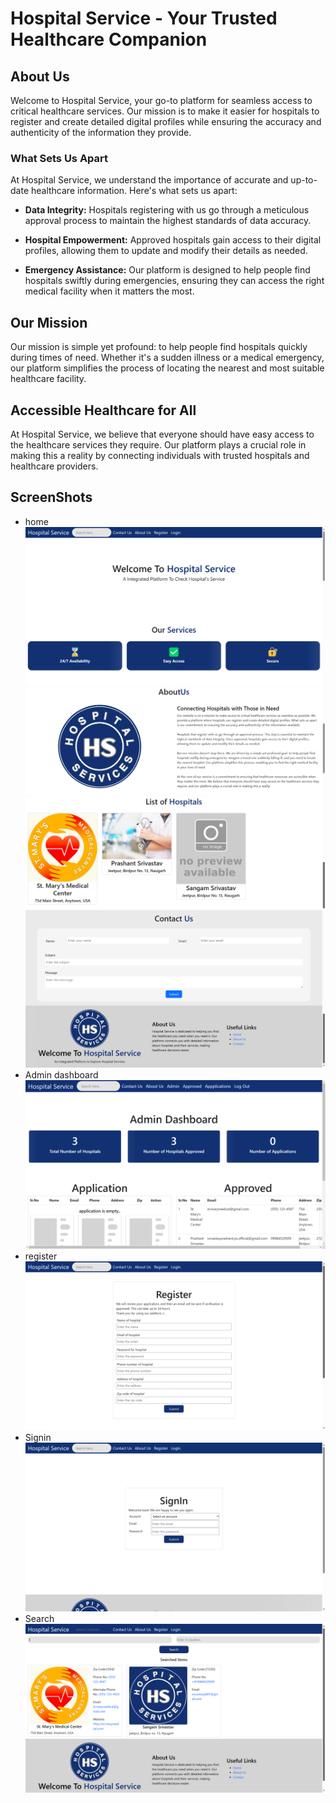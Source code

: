 # Hospital Service - Your Trusted Healthcare Companion

## About Us

Welcome to Hospital Service, your go-to platform for seamless access to critical healthcare services. Our mission is to make it easier for hospitals to register and create detailed digital profiles while ensuring the accuracy and authenticity of the information they provide.

### What Sets Us Apart

At Hospital Service, we understand the importance of accurate and up-to-date healthcare information. Here's what sets us apart:

- **Data Integrity:** Hospitals registering with us go through a meticulous approval process to maintain the highest standards of data accuracy.

- **Hospital Empowerment:** Approved hospitals gain access to their digital profiles, allowing them to update and modify their details as needed.

- **Emergency Assistance:** Our platform is designed to help people find hospitals swiftly during emergencies, ensuring they can access the right medical facility when it matters the most.

## Our Mission

Our mission is simple yet profound: to help people find hospitals quickly during times of need. Whether it's a sudden illness or a medical emergency, our platform simplifies the process of locating the nearest and most suitable healthcare facility.

## Accessible Healthcare for All

At Hospital Service, we believe that everyone should have easy access to the healthcare services they require. Our platform plays a crucial role in making this a reality by connecting individuals with trusted hospitals and healthcare providers.
## ScreenShots
- home
![Screenshot 1](screenshots/Screenshot24.png)
![Screenshot 1](screenshots/Screenshot25.png)
![Screenshot 1](screenshots/Screenshot26.png)
![Screenshot 1](screenshots/Screenshot27.png)
- Admin dashboard
![Screenshot 1](screenshots/Screenshot31.png)
- register
![Screenshot 1](screenshots/Screenshot28.png)
- Signin
![Screenshot 1](screenshots/Screenshot29.png)
- Search
![Screenshot 1](screenshots/Screenshot30.png)

